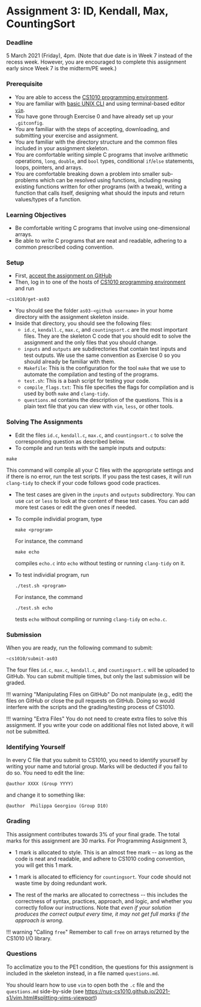 # Assignment 3: ID, Kendall, Max, CountingSort 

### Deadline

5 March 2021 (Friday), 4pm. (Note that due date is in Week 7 instead of the recess week. However, you are encouraged to complete this assignment early since Week 7 is the midterm/PE week.)

### Prerequisite

- You are able to access the [CS1010 programming environment](environments.md).
- You are familiar with [basic UNIX CLI](unix.md) and using terminal-based editor [`vim`](vim.md).
- You have gone through Exercise 0 and have already set up your `.gitconfig`.
- You are familiar with the steps of accepting, downloading, and submitting your exercise and assignment.
- You are familiar with the directory structure and the common files included in your assignment skeleton.
- You are comfortable writing simple C programs that involve arithmetic operations, `long`, `double`, and `bool` types, conditional `if`/`else` statements, loops, pointers, and arrays.
- You are comfortable breaking down a problem into smaller sub-problems which can be resolved using functions, including reusing existing functions written for other programs (with a tweak), writing a function that calls itself, designing what should the inputs and return values/types of a function.

### Learning Objectives

- Be comfortable writing C programs that involve using one-dimensional arrays.
- Be able to write C programs that are neat and readable, adhering to 
  a common prescribed coding convention.

### Setup

- First, [accept the assignment on GitHub](https://classroom.github.com/a/9JcHhiL_)
- Then, log in to one of the hosts of [CS1010 programming environment](environments.md) and run

```
~cs1010/get-as03
```

- You should see the folder `as03-<github username>` in your home directory with the assignment skeleton inside.
- Inside that directory, you should see the following files:
    - `id.c`, `kendall.c`, `max.c`, and `countingsort.c` are the most important files.  They are the skeleton C code that you should edit to solve the assignment and the only files that you should change.
    - `inputs` and `outputs` are subdirectories that contain test inputs and test outputs.  We use the same convention as Exercise 0 so you should already be familiar with them.
    - `Makefile`: This is the configuration for the tool `make` that we use to automate the compilation and testing of the programs.  
    - `test.sh`: This is a bash script for testing your code.
    - `compile_flags.txt`: This file specifies the flags for compilation and is used by both `make` and `clang-tidy`.
	- `questions.md` contains the description of the questions.  This is a plain text file that you can view with `vim`, `less`, or other tools.

### Solving The Assignments

- Edit the files `id.c`, `kendall.c`, `max.c`, and `countingsort.c` to solve the corresponding question as described below.
- To compile and run tests with the sample inputs and outputs:
```
make
```
This command will compile all your C files with the appropriate settings and if there is no error, run the test scripts.  If you pass the test cases, it will run `clang-tidy` to check if your code follows good code practices.

- The test cases are given in the `inputs` and `outputs` subdirectory.  You can use `cat` or `less` to look at the content of these test cases.  You can add more test cases or edit the given ones if needed.

- To compile individial program, type
	```
	make <program>
	```
	For instance, the command
	```
	make echo
	```
	compiles `echo.c` into `echo` without testing or running `clang-tidy` on it.

- To test individial program, run
	```
	./test.sh <program>
	```

	For instance, the command
	```
	./test.sh echo
	```
	tests `echo` without compiling or running `clang-tidy` on `echo.c`.

### Submission

When you are ready, run the following command to submit:

```
~cs1010/submit-as03
```

The four files `id.c`, `max.c`, `kendall.c`, and `countingsort.c` will be uploaded to GitHub.  You can submit multiple times, but only the last submission will be graded.

!!! warning "Manipulating Files on GitHub"
    Do not manipulate (e.g., edit) the files on GitHub or close the pull requests on GitHub.  Doing so would interfere with the scripts and the grading/testing process of CS1010.

!!! warning "Extra Files"
    You do not need to create extra files to solve this assignment.  If you write
	your code on additional files not listed above, it will not be submitted.

### Identifying Yourself

In every C file that you submit to CS1010, you need to identify yourself by writing your name and tutorial group. Marks will be deducted if you fail to do so. You need to edit the line:

```
@author XXXX (Group YYYY)
```

and change it to something like:

```
@author  Philippa Georgiou (Group D10)
```

### Grading

This assignment contributes towards 3% of your final grade.  The total marks for this assignment are 30 marks.  For Programming Assignment 3,

- 1 mark is allocated to style.  This is an almost free mark -- as long as the code is neat and readable, and adhere to CS1010 coding convention, you will get this 1 mark.  

- 1 mark is allocated to efficiency for `countingsort`.  Your code should not waste time by doing redundant work. 

- The rest of the marks are allocated to correctness -- this includes the correctness of syntax, practices, approach, and logic, and whether you correctly follow our instructions.  Note that _even if your solution produces the correct output every time, it may not get full marks if the approach is wrong._

!!! warning "Calling `free`"
    Remember to call `free` on arrays returned by the CS1010 I/O library.

### Questions

To acclimatize you to the PE1 condition, the questions for this assignment is included in the skeleton instead, in a file named `questions.md`.

You should learn how to use `vim` to open both the `.c` file and the `questions.md` side-by-side (see https://nus-cs1010.github.io/2021-s1/vim.html#splitting-vims-viewport)
